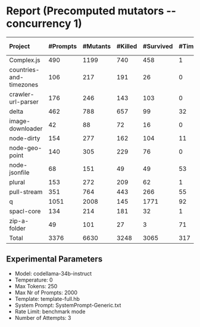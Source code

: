 # Report (Precomputed mutators --concurrency 1)
| Project | #Prompts | #Mutants | #Killed | #Survived | #Timeout | MutationScore | LLMorpheus Time | Stryker Time | #Prompt Tokens | #Completion Tokens | #Total Tokens  |
|:--------|:---------|:---------|:--------|:----------|----------|---------------|-----------------|--------------|----------------|--------------------|----------------|
| Complex.js | 490 | 1199 | 740 | 458 | 1 | 61.8 | 3198.28 | 628.16 | 943498 | 97360 | 1040858 |
| countries-and-timezones | 106 | 217 | 191 | 26 | 0 | 88.02 | 1070.75 | 313.88 | 100634 | 22817 | 123451 |
| crawler-url-parser | 176 | 246 | 143 | 103 | 0 | 58.13 | 1667 | 785.35 | 377599 | 38968 | 416567 |
| delta | 462 | 788 | 657 | 99 | 32 | 87.44 | 3193.53 | 4061.32 | 867614 | 96672 | 964286 |
| image-downloader | 42 | 88 | 72 | 16 | 0 | 81.82 | 430.5 | 373.49 | 22597 | 8748 | 31345 |
| node-dirty | 154 | 277 | 162 | 104 | 11 | 62.45 | 1530.73 | 243.51 | 238702 | 32641 | 271343 |
| node-geo-point | 140 | 305 | 229 | 76 | 0 | 75.08 | 1411 | 1029.33 | 309473 | 28703 | 338176 |
| node-jsonfile | 68 | 151 | 49 | 49 | 53 | 67.55 | 690.57 | 473.38 | 54184 | 13976 | 68160 |
| plural | 153 | 272 | 209 | 62 | 1 | 77.21 | 1523.28 | 142.88 | 258105 | 33183 | 291288 |
| pull-stream | 351 | 764 | 443 | 266 | 55 | 65.18 | 2622.56 | 1368.8 | 190931 | 73002 | 263933 |
| q | 1051 | 2008 | 145 | 1771 | 92 | 11.8 | 5761.33 | 13943.75 | 2076156 | 216075 | 2292231 |
| spacl-core | 134 | 214 | 181 | 32 | 1 | 85.05 | 1350.88 | 668.94 | 156139 | 28048 | 184187 |
| zip-a-folder | 49 | 101 | 27 | 3 | 71 | 97.03 | 500.52 | 1170.72 | 80056 | 10370 | 90426 |
| Total | 3376 | 6630 | 3248 | 3065 | 317 | - | 24950.93 | 25203.51 | 5675688 | 700563 | 6376251 |
## Experimental Parameters
  - Model: codellama-34b-instruct
  - Temperature: 0
  - Max Tokens: 250
  - Max Nr of Prompts: 2000
  - Template: template-full.hb
  - System Prompt: SystemPrompt-Generic.txt
  - Rate Limit: benchmark mode
  - Number of Attempts: 3


